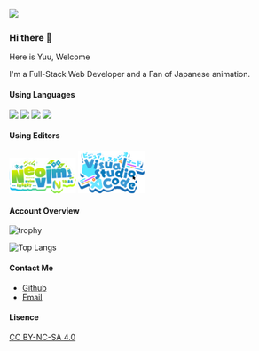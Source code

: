 ![](https://komarev.com/ghpvc/?username=tokisakiyuu&color=orange)

### Hi there 👋

Here is Yuu, Welcome

I'm a Full-Stack Web Developer and a Fan of Japanese animation.

#### Using Languages
<a href="https://www.typescriptlang.org/" title="TypeScript"><img src="https://github.com/hussainweb/hussainweb/blob/main/icons/typescript.png?raw=true" /></a>
<img src="https://github.com/hussainweb/hussainweb/blob/main/icons/javascript.png?raw=true" />
<a href="https://www.rust-lang.org/" title="Rust"><img src="https://github.com/hussainweb/hussainweb/blob/main/icons/rust.png?raw=true" /></a>
<a href="https://go.dev/" title="Golang"><img src="https://github.com/hussainweb/hussainweb/blob/main/icons/golang.png?raw=true" /></a>

#### Using Editors
<a href="https://neovim.io/" title="neovim"><img width="120" src="https://github.com/Aikoyori/ProgrammingVTuberLogos/blob/main/Neovim/NeovimShadowed.png?raw=true" /></a>
<a href="https://code.visualstudio.com/" title="vscode"><img width="120" src="https://github.com/Aikoyori/ProgrammingVTuberLogos/blob/main/VSCode/VSCode-Thick.png?raw=true" /></a>

#### Account Overview
![trophy](https://github-profile-trophy.vercel.app/?username=tokisakiyuu&row=2&column=3&margin-w=10&margin-h=10)

![Top Langs](https://github-readme-stats.vercel.app/api/top-langs/?username=tokisakiyuu&layout=compact)

#### Contact Me
- [Github](https://github.com/TokisakiYuu/TokisakiYuu/issues)
- [Email](mailto:tokisakiyuu@outlook.com)

#### Lisence
[CC BY-NC-SA 4.0](https://creativecommons.org/licenses/by-nc-sa/4.0/)

